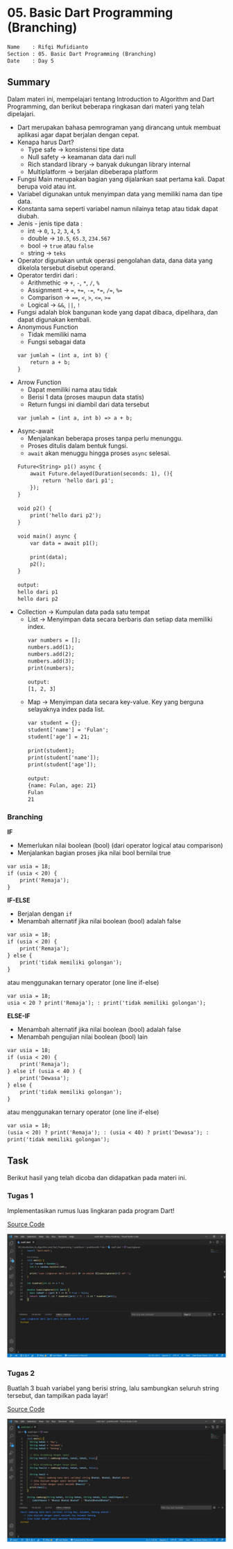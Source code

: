 # 05. Basic Dart Programming (Branching)

```
Name    : Rifqi Mufidianto 
Section : 05. Basic Dart Programming (Branching)
Date    : Day 5
```

## Summary
Dalam materi ini, mempelajari tentang Introduction to Algorithm and Dart Programming, dan berikut beberapa ringkasan dari materi yang telah dipelajari.
- Dart merupakan bahasa pemrograman yang dirancang untuk membuat aplikasi agar dapat berjalan dengan cepat.
- Kenapa harus Dart?
    - Type safe -> konsistensi tipe data
    - Null safety -> keamanan data dari null
    - Rich standard library -> banyak dukungan library internal
    - Multiplatform -> berjalan dibeberapa platform
- Fungsi Main merupakan bagian yang dijalankan saat pertama kali. Dapat berupa void atau int.
- Variabel digunakan untuk menyimpan data yang memiliki nama dan tipe data.
- Konstanta sama seperti variabel namun nilainya tetap atau tidak dapat diubah.
- Jenis - jenis tipe data :
    - int -> `0`, `1`, `2`, `3`, `4`, `5`
    - double -> `10.5`, `65.3`, `234.567`
    - bool -> `true` atau `false`
    - string -> `teks`
- Operator digunakan untuk operasi pengolahan data, dana data yang dikelola tersebut disebut operand.
- Operator terdiri dari :
    - Arithmethic -> `+`, `-`, `*`, `/`, `%`
    - Assignment -> `=`, `+=`, `-=`, `*=`, `/=`, `%=`
    - Comparison -> `==`, `<`, `>`, `<=`, `>=`
    - Logical -> `&&`, `||`, `!`
- Fungsi adalah blok bangunan kode yang dapat dibaca, dipelihara, dan dapat digunakan kembali.
- Anonymous Function
    - Tidak memiliki nama
    - Fungsi sebagai data
    ```
    var jumlah = (int a, int b) {
        return a + b;
    }
    ```
- Arrow Function
    - Dapat memiliki nama atau tidak
    - Berisi 1 data (proses maupun data statis)
    - Return fungsi ini diambil dari data tersebut
    ```
    var jumlah = (int a, int b) => a + b;
    ```
- Async-await
    - Menjalankan beberapa proses tanpa perlu menunggu.
    - Proses ditulis dalam bentuk fungsi.
    - `await` akan menuggu hingga proses `async` selesai.
    ```
    Future<String> p1() async {
        await Future.delayed(Duration(seconds: 1), (){
            return 'hello dari p1';
        });
    }

    void p2() {
        print('hello dari p2');
    }

    void main() async {
        var data = await p1();

        print(data);
        p2();
    }

    output: 
    hello dari p1
    hello dari p2
    ```
- Collection -> Kumpulan data pada satu tempat
    - List -> Menyimpan data secara berbaris dan setiap data memiliki index.
        ```
        var numbers = [];
        numbers.add(1);
        numbers.add(2);
        numbers.add(3);
        print(numbers);

        output:
        [1, 2, 3]
        ```
    - Map -> Menyimpan data secara key-value. Key yang berguna selayaknya index pada list.
        ```
        var student = {};
        student['name'] = 'Fulan';
        student['age'] = 21;

        print(student);
        print(student['name']);
        print(student['age']);

        output:
        {name: Fulan, age: 21}
        Fulan
        21
        ```
        
### Branching
**IF**
- Memerlukan nilai boolean (bool) (dari operator logical atau comparison)
- Menjalankan bagian proses jika nilai bool bernilai true
```
var usia = 18;
if (usia < 20) {
    print('Remaja');
}
```
**IF-ELSE**
- Berjalan dengan `if`
- Menambah alternatif jika nilai boolean (bool) adalah false
```
var usia = 18;
if (usia < 20) {
    print('Remaja');
} else {
    print('tidak memiliki golongan');
}
```
atau menggunakan ternary operator (one line if-else)
```
var usia = 18;
usia < 20 ? print('Remaja'); : print('tidak memiliki golongan');
```
**ELSE-IF**
- Menambah alternatif jika nilai boolean (bool) adalah false
- Menambah pengujian nilai boolean (bool) lain
```
var usia = 18;
if (usia < 20) {
    print('Remaja');
} else if (usia < 40 ) {
    print('Dewasa');
} else {
    print('tidak memiliki golongan');
}
```
atau menggunakan ternary operator (one line if-else)
```
var usia = 18;
(usia < 20) ? print('Remaja'); : (usia < 40) ? print('Dewasa'); : print('tidak memiliki golongan');
```        

## Task
Berikut hasil yang telah dicoba dan didapatkan pada materi ini.

### Tugas 1
Implementasikan rumus luas lingkaran pada program Dart!

[Source Code](./praktikum/task_01.dart)

![Screenshoots Tugas 1](./screenshoots/tugas1.jpg)

### Tugas 2
Buatlah 3 buah variabel yang berisi string, lalu sambungkan seluruh string  tersebut, dan tampilkan pada layar!

[Source Code](./praktikum/task_02.dart)

![Screenshoots Tugas 2](./screenshoots/tugas2.jpg)        